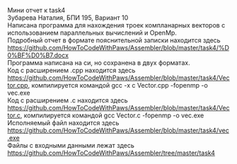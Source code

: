 Мини отчет к task4<br>
Зубарева Наталия, БПИ 195, Вариант 10<br>
Написана программа для нахождения троек компланарных векторов с использованием параллельных вычислений и OpenMp.<br>
Подробный отчет в формате пояснительной записки находится здесь https://github.com/HowToCodeWithPaws/Assembler/blob/master/task4/%D0%BF%D0%B7.docx<br>
Программа написана на си, но сохранена в двух форматах.<br>
Код с расширением .cpp находится здесь https://github.com/HowToCodeWithPaws/Assembler/blob/master/task4/Vector.cpp, компилируется командой gcc -x c Vector.cpp -fopenmp -o vec.exe<br>
Код с расширением .c находится здесь https://github.com/HowToCodeWithPaws/Assembler/blob/master/task4/Vector.c, компилируется командой gcc Vector.c -fopenmp -o vec.exe<br>
Исполняемый файл находится здесь https://github.com/HowToCodeWithPaws/Assembler/blob/master/task4/vec.exe<br>
Файлы с входными данными лежат здесь https://github.com/HowToCodeWithPaws/Assembler/tree/master/task4
